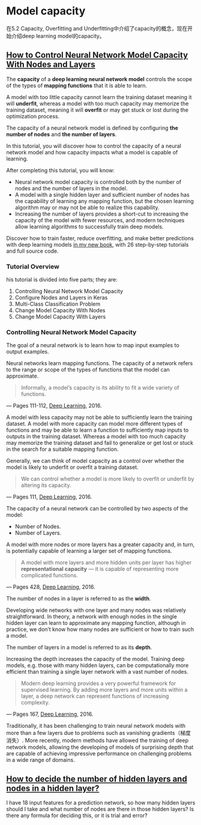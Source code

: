 # Model capacity

在5.2 Capacity, Overfitting and Underfitting中介绍了capacity的概念，现在开始介绍deep learning model的capacity。





## [How to Control Neural Network Model Capacity With Nodes and Layers](https://machinelearningmastery.com/how-to-control-neural-network-model-capacity-with-nodes-and-layers/)

The **capacity** of a **deep learning neural network model** controls the scope of the types of **mapping functions** that it is able to learn.

A model with too little capacity cannot learn the training dataset meaning it will **underfit**, whereas a model with too much capacity may memorize the training dataset, meaning it will **overfit** or may get stuck or lost during the optimization process.

The capacity of a neural network model is defined by configuring **the number of nodes** and **the number of layers**.

In this tutorial, you will discover how to control the capacity of a neural network model and how capacity impacts what a model is capable of learning.

After completing this tutorial, you will know:

- Neural network model capacity is controlled both by the number of nodes and the number of layers in the model.
- A model with a single hidden layer and sufficient number of nodes has the capability of learning any mapping function, but the chosen learning algorithm may or may not be able to realize this capability.
- Increasing the number of layers provides a short-cut to increasing the capacity of the model with fewer resources, and modern techniques allow learning algorithms to successfully train deep models.

Discover how to train faster, reduce overfitting, and make better predictions with deep learning models [in my new book](https://machinelearningmastery.com/better-deep-learning/), with 26 step-by-step tutorials and full source code.

### Tutorial Overview

his tutorial is divided into five parts; they are:

1. Controlling Neural Network Model Capacity
2. Configure Nodes and Layers in Keras
3. Multi-Class Classification Problem
4. Change Model Capacity With Nodes
5. Change Model Capacity With Layers



### Controlling Neural Network Model Capacity

The goal of a neural network is to learn how to map input examples to output examples.

Neural networks learn mapping functions. The capacity of a network refers to the range or scope of the types of functions that the model can approximate.

> Informally, a model’s capacity is its ability to fit a wide variety of functions.

— Pages 111-112, [Deep Learning](https://amzn.to/2IXzUIY), 2016.

A model with less capacity may not be able to sufficiently learn the training dataset. A model with more capacity can model more different types of functions and may be able to learn a function to sufficiently map inputs to outputs in the training dataset. Whereas a model with too much capacity may memorize the training dataset and fail to generalize or get lost or stuck in the search for a suitable mapping function.

Generally, we can think of model capacity as a control over whether the model is likely to underfit or overfit a training dataset.

> We can control whether a model is more likely to overfit or underfit by altering its capacity.

— Pages 111, [Deep Learning](https://amzn.to/2IXzUIY), 2016.

The capacity of a neural network can be controlled by two aspects of the model:

- Number of Nodes.
- Number of Layers.

A model with more nodes or more layers has a greater capacity and, in turn, is potentially capable of learning a larger set of mapping functions.

> A model with more layers and more hidden units per layer has higher **representational capacity** — it is capable of representing more complicated functions.

— Pages 428, [Deep Learning](https://amzn.to/2IXzUIY), 2016.

The number of nodes in a layer is referred to as the **width**.

Developing wide networks with one layer and many nodes was relatively straightforward. In theory, a network with enough nodes in the single hidden layer can learn to approximate any mapping function, although in practice, we don’t know how many nodes are sufficient or how to train such a model.

The number of layers in a model is referred to as its **depth**.

Increasing the depth increases the capacity of the model. Training deep models, e.g. those with many hidden layers, can be computationally more efficient than training a single layer network with a vast number of nodes.

> Modern deep learning provides a very powerful framework for supervised learning. By adding more layers and more units within a layer, a deep network can represent functions of increasing complexity.

— Pages 167, [Deep Learning](https://amzn.to/2IXzUIY), 2016.

Traditionally, it has been challenging to train neural network models with more than a few layers due to problems such as vanishing gradients（梯度消失）. More recently, modern methods have allowed the training of deep network models, allowing the developing of models of surprising depth that are capable of achieving impressive performance on challenging problems in a wide range of domains.



## [How to decide the number of hidden layers and nodes in a hidden layer?](https://www.researchgate.net/post/How_to_decide_the_number_of_hidden_layers_and_nodes_in_a_hidden_layer)

I have 18 input features for a prediction network, so how many hidden layers should I take and what number of nodes are there in those hidden layers? Is there any formula for deciding this, or it is trial and error?